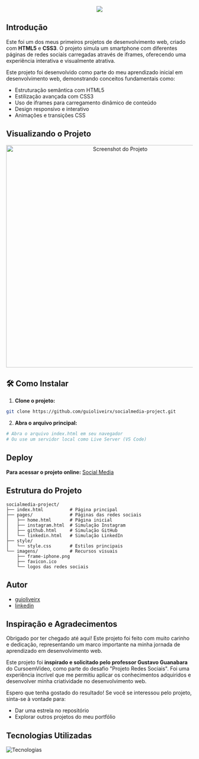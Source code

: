 <div align="center">
    <img src="https://readme-typing-svg.herokuapp.com/?font=Righteous&size=35&center=true&vCenter=true&width=500&height=70&duration=5000&lines=Social+Media!;" />
</div>

## Introdução

Este foi um dos meus primeiros projetos de desenvolvimento web, criado com **HTML5** e **CSS3**. O projeto simula um smartphone com diferentes páginas de redes sociais carregadas através de iframes, oferecendo uma experiência interativa e visualmente atrativa.

Este projeto foi desenvolvido como parte do meu aprendizado inicial em desenvolvimento web, demonstrando conceitos fundamentais como:
- Estruturação semântica com HTML5
- Estilização avançada com CSS3
- Uso de iframes para carregamento dinâmico de conteúdo
- Design responsivo e interativo
- Animações e transições CSS


## Visualizando o Projeto

<div align="center">
    <a href="https://guioliveirx.github.io/socialmedia-project/"><img src="imagens/tela-home.jpg" alt="Screenshot do Projeto" width="600"></a>
</div>


## 🛠️ Como Instalar

1. **Clone o projeto:**
```bash
git clone https://github.com/guioliveirx/socialmedia-project.git
```

2. **Abra o arquivo principal:**
```bash
# Abra o arquivo index.html em seu navegador
# Ou use um servidor local como Live Server (VS Code)
```


## Deploy

**Para acessar o projeto online:** [Social Media](https://guioliveirx.github.io/socialmedia-project/)

## Estrutura do Projeto

```
socialmedia-project/
├── index.html          # Página principal
├── pages/              # Páginas das redes sociais
│   ├── home.html       # Página inicial
│   ├── instagram.html  # Simulação Instagram
│   ├── github.html     # Simulação GitHub
│   └── linkedin.html   # Simulação LinkedIn
├── style/
│   └── style.css       # Estilos principais
└── imagens/            # Recursos visuais
    ├── frame-iphone.png
    ├── favicon.ico
    └── logos das redes sociais
```

## Autor

- [guioliveirx](https://github.com/guioliveirx)
- [linkedin](https://www.linkedin.com/in/guioliveira2002/)


## Inspiração e Agradecimentos

Obrigado por ter chegado até aqui! Este projeto foi feito com muito carinho e dedicação, representando um marco importante na minha jornada de aprendizado em desenvolvimento web. 

Este projeto foi **inspirado e solicitado pelo professor Gustavo Guanabara** do CursoemVídeo, como parte do desafio "Projeto Redes Sociais". Foi uma experiência incrível que me permitiu aplicar os conhecimentos adquiridos e desenvolver minha criatividade no desenvolvimento web.

Espero que tenha gostado do resultado! Se você se interessou pelo projeto, sinta-se à vontade para:
- Dar uma estrela no repositório
- Explorar outros projetos do meu portfólio


## Tecnologias Utilizadas

<div>
  <img src="https://skillicons.dev/icons?i=html,css,git,github" alt="Tecnologias" />
</div>

